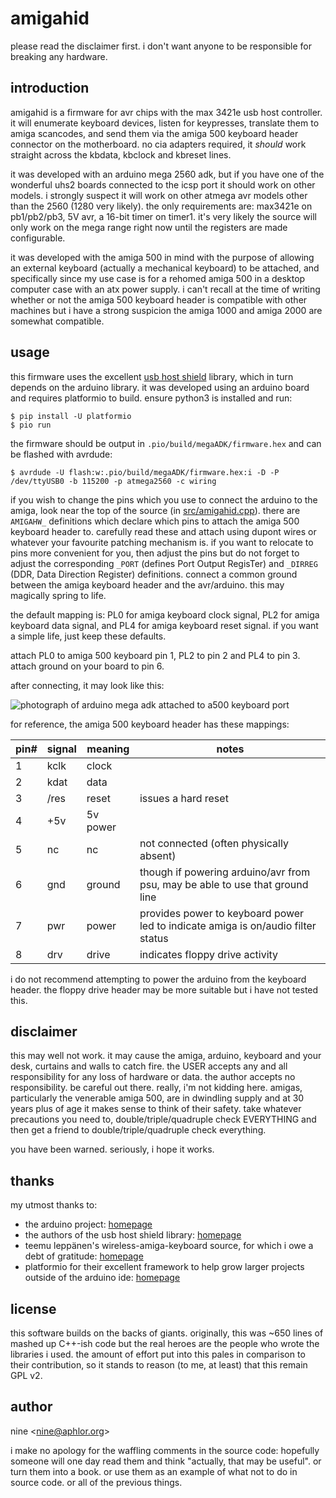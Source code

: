 # amigahid

please read the disclaimer first. i don't want anyone to be responsible for breaking any hardware.

## introduction

amigahid is a firmware for avr chips with the max 3421e usb host controller. it will enumerate keyboard devices, listen for keypresses, translate them to amiga scancodes, and send them via the amiga 500 keyboard header connector on the motherboard. no cia adapters required, it _should_ work straight across the kbdata, kbclock and kbreset lines.

it was developed with an arduino mega 2560 adk, but if you have one of the wonderful uhs2 boards connected to the icsp port it should work on other models. i strongly suspect it will work on other atmega avr models other than the 2560 (1280 very likely). the only requirements are: max3421e on pb1/pb2/pb3, 5V avr, a 16-bit timer on timer1. it's very likely the source will only work on the mega range right now until the registers are made configurable.

it was developed with the amiga 500 in mind with the purpose of allowing an external keyboard (actually a mechanical keyboard) to be attached, and specifically since my use case is for a rehomed amiga 500 in a desktop computer case with an atx power supply. i can't recall at the time of writing whether or not the amiga 500 keyboard header is compatible with other machines but i have a strong suspicion the amiga 1000 and amiga 2000 are somewhat compatible.

## usage

this firmware uses the excellent [usb host shield](https://felis.github.io/USB_Host_Shield_2.0/) library, which in turn depends on the arduino library. it was developed using an arduino board and requires platformio to build. ensure python3 is installed and run:

```shell
$ pip install -U platformio
$ pio run
```

the firmware should be output in `.pio/build/megaADK/firmware.hex` and can be flashed with avrdude:

```shell
$ avrdude -U flash:w:.pio/build/megaADK/firmware.hex:i -D -P /dev/ttyUSB0 -b 115200 -p atmega2560 -c wiring
```

if you wish to change the pins which you use to connect the arduino to the amiga, look near the top of the source (in [src/amigahid.cpp](src/amigahid.cpp)). there are `AMIGAHW_` definitions which declare which pins to attach the amiga 500 keyboard header to. carefully read these and attach using dupont wires or whatever your favourite patching mechanism is. if you want to relocate to pins more convenient for you, then adjust the pins but do not forget to adjust the corresponding `_PORT` (defines Port Output RegisTer) and `_DIRREG` (DDR, Data Direction Register) definitions. connect a common ground between the amiga keyboard header and the avr/arduino. this may magically spring to life.

the default mapping is: PL0 for amiga keyboard clock signal, PL2 for amiga keyboard data signal, and PL4 for amiga keyboard reset signal. if you want a simple life, just keep these defaults.

attach PL0 to amiga 500 keyboard pin 1, PL2 to pin 2 and PL4 to pin 3. attach ground on your board to pin 6.

after connecting, it may look like this:

![photograph of arduino mega adk attached to a500 keyboard port](assets/arduino-amiga.jpg)

for reference, the amiga 500 keyboard header has these mappings:

| pin# | signal | meaning  | notes |
|------|--------|----------|-------|
| 1    | kclk   | clock    |       |
| 2    | kdat   | data     |       |
| 3    | /res   | reset    | issues a hard reset |
| 4    | +5v    | 5v power |       |
| 5    | nc     | nc       | not connected (often physically absent) |
| 6    | gnd    | ground   | though if powering arduino/avr from psu, may be able to use that ground line |
| 7    | pwr    | power    | provides power to keyboard power led to indicate amiga is on/audio filter status |
| 8    | drv    | drive    | indicates floppy drive activity |

i do not recommend attempting to power the arduino from the keyboard header. the floppy drive header may be more suitable but i have not tested this.

## disclaimer

this may well not work. it may cause the amiga, arduino, keyboard and your desk, curtains and walls to catch fire. the USER accepts any and all responsibility for any loss of hardware or data. the author accepts no responsibility. be careful out there. really, i'm not kidding here. amigas, particularly the venerable amiga 500, are in dwindling supply and at 30 years plus of age it makes sense to think of their safety. take whatever precautions you need to, double/triple/quadruple check EVERYTHING and then get a friend to double/triple/quadruple check everything.

you have been warned. seriously, i hope it works.

## thanks

my utmost thanks to:

* the arduino project: [homepage](https://www.arduino.cc)
* the authors of the usb host shield library: [homepage](https://felis.github.io/USB_Host_Shield_2.0/)
* teemu leppänen's wireless-amiga-keyboard source, for which i owe a debt of gratitude: [homepage](https://github.com/t33bu/wireless-amiga-keyboard/)
* platformio for their excellent framework to help grow larger projects outside of the arduino ide: [homepage](https://platformio.org/)

## license

this software builds on the backs of giants. originally, this was ~650 lines of mashed up C++-ish code but the real heroes are the people who wrote the libraries i used. the amount of effort put into this pales in comparison to their contribution, so it stands to reason (to me, at least) that this remain GPL v2.

## author

nine &lt;[nine@aphlor.org](mailto:nine@aphlor.org)&gt;

i make no apology for the waffling comments in the source code: hopefully someone will one day read them and think "actually, that may be useful". or turn them into a book. or use them as an example of what not to do in source code. or all of the previous things.
